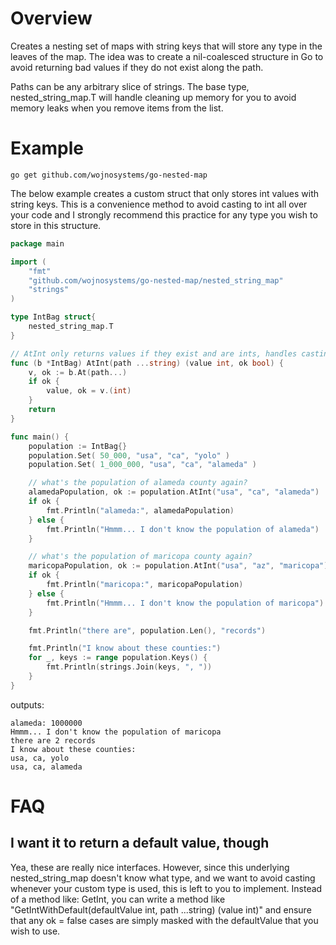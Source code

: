 # Overview

Creates a nesting set of maps with string keys that will store any type in the leaves of the map. The idea was to create a nil-coalesced structure in Go to avoid returning bad values if they do not exist along the path.

Paths can be any arbitrary slice of strings. The base type, nested_string_map.T will handle cleaning up memory for you to avoid memory leaks when you remove items from the list.

# Example

`go get github.com/wojnosystems/go-nested-map`

The below example creates a custom struct that only stores int values with string keys. This is a convenience method to avoid casting to int all over your code and I strongly recommend this practice for any type you wish to store in this structure.

```go
package main

import (
	"fmt"
	"github.com/wojnosystems/go-nested-map/nested_string_map"
	"strings"
)

type IntBag struct{
	nested_string_map.T
}

// AtInt only returns values if they exist and are ints, handles casting for the underying nested_map struct
func (b *IntBag) AtInt(path ...string) (value int, ok bool) {
	v, ok := b.At(path...)
	if ok {
		value, ok = v.(int)
	}
	return
}

func main() {
	population := IntBag{}
	population.Set( 50_000, "usa", "ca", "yolo" )
	population.Set( 1_000_000, "usa", "ca", "alameda" )

	// what's the population of alameda county again?
	alamedaPopulation, ok := population.AtInt("usa", "ca", "alameda")
	if ok {
		fmt.Println("alameda:", alamedaPopulation)
	} else {
		fmt.Println("Hmmm... I don't know the population of alameda")
	}

	// what's the population of maricopa county again?
	maricopaPopulation, ok := population.AtInt("usa", "az", "maricopa")
	if ok {
		fmt.Println("maricopa:", maricopaPopulation)
	} else {
		fmt.Println("Hmmm... I don't know the population of maricopa")
	}

	fmt.Println("there are", population.Len(), "records")

	fmt.Println("I know about these counties:")
	for _, keys := range population.Keys() {
		fmt.Println(strings.Join(keys, ", "))
	}
}
```

outputs:

```text
alameda: 1000000
Hmmm... I don't know the population of maricopa
there are 2 records
I know about these counties:
usa, ca, yolo
usa, ca, alameda
```

# FAQ

## I want it to return a default value, though

Yea, these are really nice interfaces. However, since this underlying nested_string_map doesn't know what type, and we want to avoid casting whenever your custom type is used, this is left to you to implement. Instead of a method like: GetInt, you can write a method like "GetIntWithDefault(defaultValue int, path ...string) (value int)" and ensure that any ok = false cases are simply masked with the defaultValue that you wish to use.
